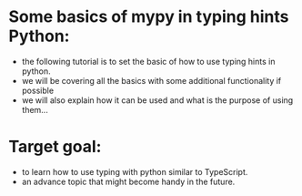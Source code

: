 # Some basics of mypy in typing hints Python:
- the following tutorial is to set the basic of how to use typing hints in python.
- we will be covering all the basics with some additional functionality if possible
- we will also explain how it can be used and what is the purpose of using them...

# Target goal:
* to learn how to use typing with python similar to TypeScript.
* an advance topic that might become handy in the future.